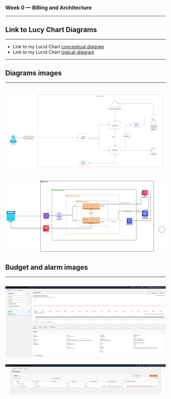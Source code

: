 ### Week 0 — Billing and Architecture
---
## Link to Lucy Chart Diagrams
---
- Link to my Lucid Chart  [conceptiual diagram](https://lucid.app/lucidchart/f975a1ef-9921-4f43-b2e4-8a83696c19f5/edit?viewport_loc=-2842%2C-1972%2C1560%2C2013%2C0_0&invitationId=inv_b505625c-f043-4f79-a368-bcee26e0fbb0)
- Link to my Lucid Chart [logical-diagram](https://lucid.app/lucidchart/f975a1ef-9921-4f43-b2e4-8a83696c19f5/edit?viewport_loc=-3708%2C-732%2C10552%2C4316%2CzD4zn84TSDaI&invitationId=inv_b505625c-f043-4f79-a368-bcee26e0fbb0)
---
##  Diagrams images
---
![conceptiual diagram Image](assets/Cruddur-Conceptual-Diagram-Simplice.png)
---
![logical diagram Image](assets/Cruddur-logical-Diagram-Simplice.png)
---
## Budget and alarm images
---
![Simplice-AWS-Alarm](assets/Simplice-aws-alarm2.png)
---
![Simplice-AWS-Budget](assets/Simplice-aws-budget2.png)




